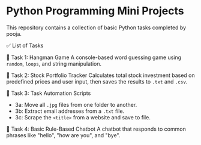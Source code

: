 # Python Programming Mini Projects

This repository contains a collection of basic Python tasks completed by pooja.

✅ List of Tasks

🔹 Task 1: Hangman Game
A console-based word guessing game using `random`, `loops`, and string manipulation.

🔹 Task 2: Stock Portfolio Tracker
Calculates total stock investment based on predefined prices and user input, then saves the results to `.txt` and `.csv`.

🔹 Task 3: Task Automation Scripts
- 3a: Move all `.jpg` files from one folder to another.
- 3b: Extract email addresses from a `.txt` file.
- 3c: Scrape the `<title>` from a website and save to file.

🔹 Task 4: Basic Rule-Based Chatbot
A chatbot that responds to common phrases like "hello", "how are you", and "bye".
